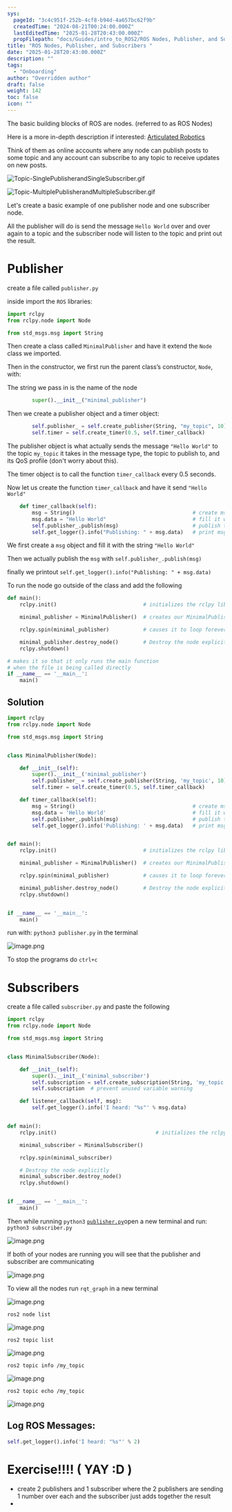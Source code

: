 ```yaml
---
sys:
  pageId: "3c4c951f-252b-4cf8-b94d-4a657bc62f9b"
  createdTime: "2024-08-21T00:24:00.000Z"
  lastEditedTime: "2025-01-28T20:43:00.000Z"
  propFilepath: "docs/Guides/intro_to_ROS2/ROS Nodes, Publisher, and Subscribers .md"
title: "ROS Nodes, Publisher, and Subscribers "
date: "2025-01-28T20:43:00.000Z"
description: ""
tags:
  - "Onboarding"
author: "Overridden author"
draft: false
weight: 142
toc: false
icon: ""
---
```


The basic building blocks of ROS are nodes. (referred to as ROS Nodes)

Here is a more in-depth description if interested: [Articulated Robotics](https://articulatedrobotics.xyz/tutorials/ready-for-ros/ros-overview#2-nodes)

Think of them as online accounts where any node can publish posts to some topic and any account can subscribe to any topic to receive updates on new posts.

![Topic-SinglePublisherandSingleSubscriber.gif](https://docs.ros.org/en/humble/_images/Topic-SinglePublisherandSingleSubscriber.gif)

![Topic-MultiplePublisherandMultipleSubscriber.gif](https://docs.ros.org/en/humble/_images/Topic-MultiplePublisherandMultipleSubscriber.gif)

Let's create a basic example of one publisher node and one subscriber node.

All the publisher will do is send the message `Hello World` over and over again to a topic and the subscriber node will listen to the topic and print out the result.

# Publisher

create a file called `publisher.py` 

inside import the `ROS` libraries:

```python
import rclpy
from rclpy.node import Node

from std_msgs.msg import String
```

Then create a class called `MinimalPublisher` and have it extend the `Node` class we imported.

Then in the constructor, we first run the parent class’s constructor, `Node`, with:

The string we pass in is the name of the node

```python
        super().__init__("minimal_publisher")
```

Then we create a publisher object and a timer object:

```python
        self.publisher_ = self.create_publisher(String, "my_topic", 10)
        self.timer = self.create_timer(0.5, self.timer_callback)
```

The publisher object is what actually sends the message `"Hello World"` to the topic `my_topic` it takes in the message type, the topic to publish to, and its QoS profile (don't worry about this).

The timer object is to call the function `timer_callback` every 0.5 seconds.

Now let us create the function `timer_callback` and have it send `"Hello World"`

```python
    def timer_callback(self):
        msg = String()                                      # create msg object
        msg.data = "Hello World"                            # fill it with data
        self.publisher_.publish(msg)                        # publish the message
        self.get_logger().info("Publishing: " + msg.data)   # print msg
```

We first create a `msg` object and fill it with the string `"Hello World"`

Then we actually publish the `msg` with `self.publisher_.publish(msg)`

finally we printout `self.get_logger().info("Publishing: " + msg.data)`

To run the node go outside of the class and add the following

```python
def main():
    rclpy.init()                            # initializes the rclpy library

    minimal_publisher = MinimalPublisher()  # creates our MinimalPublisher object

    rclpy.spin(minimal_publisher)           # causes it to loop forever

    minimal_publisher.destroy_node()        # Destroy the node explicitly
    rclpy.shutdown()

# makes it so that it only runs the main function
# when the file is being called directly
if __name__ == '__main__': 
    main()
```

## Solution

```python
import rclpy
from rclpy.node import Node

from std_msgs.msg import String


class MinimalPublisher(Node):

    def __init__(self):
        super().__init__('minimal_publisher')
        self.publisher_ = self.create_publisher(String, 'my_topic', 10)
        self.timer = self.create_timer(0.5, self.timer_callback)

    def timer_callback(self):
        msg = String()                                      # create msg object
        msg.data = 'Hello World'                            # fill it with data
        self.publisher_.publish(msg)                        # publish the message
        self.get_logger().info('Publishing: ' + msg.data)   # print msg


def main():
    rclpy.init()                            # initializes the rclpy library

    minimal_publisher = MinimalPublisher()  # creates our MinimalPublisher object

    rclpy.spin(minimal_publisher)           # causes it to loop forever

    minimal_publisher.destroy_node()        # Destroy the node explicitly
    rclpy.shutdown()


if __name__ == '__main__':
    main()
```

run with: `python3 publisher.py` in the terminal

![image.png](https://prod-files-secure.s3.us-west-2.amazonaws.com/d518164a-d88e-44d1-a4ee-3adb3bd8bce0/9214accb-ad5b-44f1-a31c-b3167c59138b/image.png?X-Amz-Algorithm=AWS4-HMAC-SHA256&X-Amz-Content-Sha256=UNSIGNED-PAYLOAD&X-Amz-Credential=ASIAZI2LB466WFLXPNDT%2F20250214%2Fus-west-2%2Fs3%2Faws4_request&X-Amz-Date=20250214T181004Z&X-Amz-Expires=3600&X-Amz-Security-Token=IQoJb3JpZ2luX2VjEAoaCXVzLXdlc3QtMiJIMEYCIQD8FQIeGiuQ7yao2sa2RgcY5oyzDOBLrMSyPtTeBjR79AIhAP6b23AEJcBosbf5wLmEKDdno3derCtb0blIpjYKkyMTKv8DCDMQABoMNjM3NDIzMTgzODA1IgzK99QjyNcj%2FXdl2Dcq3ANkNVxos6KxVqOWFFXzCXZY1yFWekDzuocqV%2FL%2FCenG8V6nr5%2FStSPqmcN5ARlhuZBCE9lN%2B211trD0ytTHCEoMX2aPe4U%2FjxdXF0vbur50SA28uLImJ5sgxf3FTCsazQZf5ZAtG0DA178KdJJFOo1WMp1L696Hxorit4Om8ToDdAYis2ZAHXqFvvvtkK7JpC3wUqYYBZo1%2BjUhH3YL7C0YXrN7tV9JlvpbWNZn3fWhvS1P0lt8aKdzS3%2B3LatQol5Dj9IbTAuHG9LYHzMDZBpAXljez0raUyEQAEPRIhAJybKu1%2FeS5urQPWJHo3G2%2Ba5YllnokW4%2BgxEWbZqSpADZ3UsJXlcdbGkWfh32gvGmKpVVd%2B7PgjhYjA%2BLt6jhUzC4QJGO751B31EkdZl74bGt5bb1XVgG4a5bb1dRUKLI1RQJZisg5ttxLnw888MjUM64OI1ubmM%2FBq9%2F46e8tzxQvTEik1pJ7hk41W25XhdJnU%2BGlB5hFRL9yZShvi3SjmelbL35f2%2Bd4RdaHxCzwZPvJ%2BEkSASS2dtzdLCcJXkyaAffBd%2FuI%2BpcZ%2BXHah1dA0N0IYf3IWrniVlmkTFVSNFEIgIfdLYT0Y8tNI1XnyDdbNSaT7Tj%2B%2B0d58A%2FaDDN%2Br29BjqkAWIzprqS5g9Alzg3AuD%2BibsDhx555pMWDrQDHbKUFOVRVXVD66BQn%2BC0g7RD6r%2B88FmRtdQRp3uHGkKjSnx%2FtqzMaupirLv4tnOxqV7HWcvvt6UY90r%2BGmMLX6YrEsm2DS8nKZXxfESfDsgOkVJnh9m9iYB0ydhM2iXqNHqg3PFCixgGUb2Ymh6xgjnE7fzH7rP6MSqqe0EtEUT3XWEwbxhdPHNr&X-Amz-Signature=c7b9efcd82c3541999e80350521d6f379f7586149618f7e017f1c90e1d54d9d4&X-Amz-SignedHeaders=host&x-id=GetObject)

To stop the programs do `ctrl+c`

# Subscribers

create a file called `subscriber.py` and paste the following

```python
import rclpy
from rclpy.node import Node

from std_msgs.msg import String


class MinimalSubscriber(Node):

    def __init__(self):
        super().__init__('minimal_subscriber')
        self.subscription = self.create_subscription(String, 'my_topic', self.listener_callback, 10)
        self.subscription  # prevent unused variable warning

    def listener_callback(self, msg):
        self.get_logger().info('I heard: "%s"' % msg.data)


def main():
    rclpy.init()                                # initializes the rclpy library

    minimal_subscriber = MinimalSubscriber()

    rclpy.spin(minimal_subscriber)

    # Destroy the node explicitly
    minimal_subscriber.destroy_node()
    rclpy.shutdown()


if __name__ == '__main__':
    main()
```

Then while running `python3` [`publisher.py`](http://publisher.py/)open a new terminal and run: `python3 subscriber.py` 

![image.png](https://prod-files-secure.s3.us-west-2.amazonaws.com/d518164a-d88e-44d1-a4ee-3adb3bd8bce0/611fccf2-c738-4dbd-94e9-98f209092866/image.png?X-Amz-Algorithm=AWS4-HMAC-SHA256&X-Amz-Content-Sha256=UNSIGNED-PAYLOAD&X-Amz-Credential=ASIAZI2LB466WFLXPNDT%2F20250214%2Fus-west-2%2Fs3%2Faws4_request&X-Amz-Date=20250214T181004Z&X-Amz-Expires=3600&X-Amz-Security-Token=IQoJb3JpZ2luX2VjEAoaCXVzLXdlc3QtMiJIMEYCIQD8FQIeGiuQ7yao2sa2RgcY5oyzDOBLrMSyPtTeBjR79AIhAP6b23AEJcBosbf5wLmEKDdno3derCtb0blIpjYKkyMTKv8DCDMQABoMNjM3NDIzMTgzODA1IgzK99QjyNcj%2FXdl2Dcq3ANkNVxos6KxVqOWFFXzCXZY1yFWekDzuocqV%2FL%2FCenG8V6nr5%2FStSPqmcN5ARlhuZBCE9lN%2B211trD0ytTHCEoMX2aPe4U%2FjxdXF0vbur50SA28uLImJ5sgxf3FTCsazQZf5ZAtG0DA178KdJJFOo1WMp1L696Hxorit4Om8ToDdAYis2ZAHXqFvvvtkK7JpC3wUqYYBZo1%2BjUhH3YL7C0YXrN7tV9JlvpbWNZn3fWhvS1P0lt8aKdzS3%2B3LatQol5Dj9IbTAuHG9LYHzMDZBpAXljez0raUyEQAEPRIhAJybKu1%2FeS5urQPWJHo3G2%2Ba5YllnokW4%2BgxEWbZqSpADZ3UsJXlcdbGkWfh32gvGmKpVVd%2B7PgjhYjA%2BLt6jhUzC4QJGO751B31EkdZl74bGt5bb1XVgG4a5bb1dRUKLI1RQJZisg5ttxLnw888MjUM64OI1ubmM%2FBq9%2F46e8tzxQvTEik1pJ7hk41W25XhdJnU%2BGlB5hFRL9yZShvi3SjmelbL35f2%2Bd4RdaHxCzwZPvJ%2BEkSASS2dtzdLCcJXkyaAffBd%2FuI%2BpcZ%2BXHah1dA0N0IYf3IWrniVlmkTFVSNFEIgIfdLYT0Y8tNI1XnyDdbNSaT7Tj%2B%2B0d58A%2FaDDN%2Br29BjqkAWIzprqS5g9Alzg3AuD%2BibsDhx555pMWDrQDHbKUFOVRVXVD66BQn%2BC0g7RD6r%2B88FmRtdQRp3uHGkKjSnx%2FtqzMaupirLv4tnOxqV7HWcvvt6UY90r%2BGmMLX6YrEsm2DS8nKZXxfESfDsgOkVJnh9m9iYB0ydhM2iXqNHqg3PFCixgGUb2Ymh6xgjnE7fzH7rP6MSqqe0EtEUT3XWEwbxhdPHNr&X-Amz-Signature=581cd79fe487ed61836ef98e9a84e7b00780fc77e09e435b890f93fd33880f4e&X-Amz-SignedHeaders=host&x-id=GetObject)

If both of your nodes are running you will see that the publisher and subscriber are communicating

![image.png](https://prod-files-secure.s3.us-west-2.amazonaws.com/d518164a-d88e-44d1-a4ee-3adb3bd8bce0/eea428b5-1cf0-43bb-a30b-81cbaf6c5c78/image.png?X-Amz-Algorithm=AWS4-HMAC-SHA256&X-Amz-Content-Sha256=UNSIGNED-PAYLOAD&X-Amz-Credential=ASIAZI2LB466WFLXPNDT%2F20250214%2Fus-west-2%2Fs3%2Faws4_request&X-Amz-Date=20250214T181004Z&X-Amz-Expires=3600&X-Amz-Security-Token=IQoJb3JpZ2luX2VjEAoaCXVzLXdlc3QtMiJIMEYCIQD8FQIeGiuQ7yao2sa2RgcY5oyzDOBLrMSyPtTeBjR79AIhAP6b23AEJcBosbf5wLmEKDdno3derCtb0blIpjYKkyMTKv8DCDMQABoMNjM3NDIzMTgzODA1IgzK99QjyNcj%2FXdl2Dcq3ANkNVxos6KxVqOWFFXzCXZY1yFWekDzuocqV%2FL%2FCenG8V6nr5%2FStSPqmcN5ARlhuZBCE9lN%2B211trD0ytTHCEoMX2aPe4U%2FjxdXF0vbur50SA28uLImJ5sgxf3FTCsazQZf5ZAtG0DA178KdJJFOo1WMp1L696Hxorit4Om8ToDdAYis2ZAHXqFvvvtkK7JpC3wUqYYBZo1%2BjUhH3YL7C0YXrN7tV9JlvpbWNZn3fWhvS1P0lt8aKdzS3%2B3LatQol5Dj9IbTAuHG9LYHzMDZBpAXljez0raUyEQAEPRIhAJybKu1%2FeS5urQPWJHo3G2%2Ba5YllnokW4%2BgxEWbZqSpADZ3UsJXlcdbGkWfh32gvGmKpVVd%2B7PgjhYjA%2BLt6jhUzC4QJGO751B31EkdZl74bGt5bb1XVgG4a5bb1dRUKLI1RQJZisg5ttxLnw888MjUM64OI1ubmM%2FBq9%2F46e8tzxQvTEik1pJ7hk41W25XhdJnU%2BGlB5hFRL9yZShvi3SjmelbL35f2%2Bd4RdaHxCzwZPvJ%2BEkSASS2dtzdLCcJXkyaAffBd%2FuI%2BpcZ%2BXHah1dA0N0IYf3IWrniVlmkTFVSNFEIgIfdLYT0Y8tNI1XnyDdbNSaT7Tj%2B%2B0d58A%2FaDDN%2Br29BjqkAWIzprqS5g9Alzg3AuD%2BibsDhx555pMWDrQDHbKUFOVRVXVD66BQn%2BC0g7RD6r%2B88FmRtdQRp3uHGkKjSnx%2FtqzMaupirLv4tnOxqV7HWcvvt6UY90r%2BGmMLX6YrEsm2DS8nKZXxfESfDsgOkVJnh9m9iYB0ydhM2iXqNHqg3PFCixgGUb2Ymh6xgjnE7fzH7rP6MSqqe0EtEUT3XWEwbxhdPHNr&X-Amz-Signature=79e2bfbc74350bfb107f21c2bf6f8ac0cdab12ee4fb4842cf7bc7b172378b1e5&X-Amz-SignedHeaders=host&x-id=GetObject)

To view all the nodes run `rqt_graph` in a new terminal

![image.png](https://prod-files-secure.s3.us-west-2.amazonaws.com/d518164a-d88e-44d1-a4ee-3adb3bd8bce0/1d98e964-4318-4d62-b5c4-8c8f78368598/image.png?X-Amz-Algorithm=AWS4-HMAC-SHA256&X-Amz-Content-Sha256=UNSIGNED-PAYLOAD&X-Amz-Credential=ASIAZI2LB466WFLXPNDT%2F20250214%2Fus-west-2%2Fs3%2Faws4_request&X-Amz-Date=20250214T181004Z&X-Amz-Expires=3600&X-Amz-Security-Token=IQoJb3JpZ2luX2VjEAoaCXVzLXdlc3QtMiJIMEYCIQD8FQIeGiuQ7yao2sa2RgcY5oyzDOBLrMSyPtTeBjR79AIhAP6b23AEJcBosbf5wLmEKDdno3derCtb0blIpjYKkyMTKv8DCDMQABoMNjM3NDIzMTgzODA1IgzK99QjyNcj%2FXdl2Dcq3ANkNVxos6KxVqOWFFXzCXZY1yFWekDzuocqV%2FL%2FCenG8V6nr5%2FStSPqmcN5ARlhuZBCE9lN%2B211trD0ytTHCEoMX2aPe4U%2FjxdXF0vbur50SA28uLImJ5sgxf3FTCsazQZf5ZAtG0DA178KdJJFOo1WMp1L696Hxorit4Om8ToDdAYis2ZAHXqFvvvtkK7JpC3wUqYYBZo1%2BjUhH3YL7C0YXrN7tV9JlvpbWNZn3fWhvS1P0lt8aKdzS3%2B3LatQol5Dj9IbTAuHG9LYHzMDZBpAXljez0raUyEQAEPRIhAJybKu1%2FeS5urQPWJHo3G2%2Ba5YllnokW4%2BgxEWbZqSpADZ3UsJXlcdbGkWfh32gvGmKpVVd%2B7PgjhYjA%2BLt6jhUzC4QJGO751B31EkdZl74bGt5bb1XVgG4a5bb1dRUKLI1RQJZisg5ttxLnw888MjUM64OI1ubmM%2FBq9%2F46e8tzxQvTEik1pJ7hk41W25XhdJnU%2BGlB5hFRL9yZShvi3SjmelbL35f2%2Bd4RdaHxCzwZPvJ%2BEkSASS2dtzdLCcJXkyaAffBd%2FuI%2BpcZ%2BXHah1dA0N0IYf3IWrniVlmkTFVSNFEIgIfdLYT0Y8tNI1XnyDdbNSaT7Tj%2B%2B0d58A%2FaDDN%2Br29BjqkAWIzprqS5g9Alzg3AuD%2BibsDhx555pMWDrQDHbKUFOVRVXVD66BQn%2BC0g7RD6r%2B88FmRtdQRp3uHGkKjSnx%2FtqzMaupirLv4tnOxqV7HWcvvt6UY90r%2BGmMLX6YrEsm2DS8nKZXxfESfDsgOkVJnh9m9iYB0ydhM2iXqNHqg3PFCixgGUb2Ymh6xgjnE7fzH7rP6MSqqe0EtEUT3XWEwbxhdPHNr&X-Amz-Signature=6aebab22361e11d68778c142f72ea9f919fb92fff1bcf672f0f172b200fc3fe7&X-Amz-SignedHeaders=host&x-id=GetObject)

`ros2 node list`

![image.png](https://prod-files-secure.s3.us-west-2.amazonaws.com/d518164a-d88e-44d1-a4ee-3adb3bd8bce0/680ac8cf-e6d9-4164-9ece-5b9a6fccffee/image.png?X-Amz-Algorithm=AWS4-HMAC-SHA256&X-Amz-Content-Sha256=UNSIGNED-PAYLOAD&X-Amz-Credential=ASIAZI2LB466WFLXPNDT%2F20250214%2Fus-west-2%2Fs3%2Faws4_request&X-Amz-Date=20250214T181004Z&X-Amz-Expires=3600&X-Amz-Security-Token=IQoJb3JpZ2luX2VjEAoaCXVzLXdlc3QtMiJIMEYCIQD8FQIeGiuQ7yao2sa2RgcY5oyzDOBLrMSyPtTeBjR79AIhAP6b23AEJcBosbf5wLmEKDdno3derCtb0blIpjYKkyMTKv8DCDMQABoMNjM3NDIzMTgzODA1IgzK99QjyNcj%2FXdl2Dcq3ANkNVxos6KxVqOWFFXzCXZY1yFWekDzuocqV%2FL%2FCenG8V6nr5%2FStSPqmcN5ARlhuZBCE9lN%2B211trD0ytTHCEoMX2aPe4U%2FjxdXF0vbur50SA28uLImJ5sgxf3FTCsazQZf5ZAtG0DA178KdJJFOo1WMp1L696Hxorit4Om8ToDdAYis2ZAHXqFvvvtkK7JpC3wUqYYBZo1%2BjUhH3YL7C0YXrN7tV9JlvpbWNZn3fWhvS1P0lt8aKdzS3%2B3LatQol5Dj9IbTAuHG9LYHzMDZBpAXljez0raUyEQAEPRIhAJybKu1%2FeS5urQPWJHo3G2%2Ba5YllnokW4%2BgxEWbZqSpADZ3UsJXlcdbGkWfh32gvGmKpVVd%2B7PgjhYjA%2BLt6jhUzC4QJGO751B31EkdZl74bGt5bb1XVgG4a5bb1dRUKLI1RQJZisg5ttxLnw888MjUM64OI1ubmM%2FBq9%2F46e8tzxQvTEik1pJ7hk41W25XhdJnU%2BGlB5hFRL9yZShvi3SjmelbL35f2%2Bd4RdaHxCzwZPvJ%2BEkSASS2dtzdLCcJXkyaAffBd%2FuI%2BpcZ%2BXHah1dA0N0IYf3IWrniVlmkTFVSNFEIgIfdLYT0Y8tNI1XnyDdbNSaT7Tj%2B%2B0d58A%2FaDDN%2Br29BjqkAWIzprqS5g9Alzg3AuD%2BibsDhx555pMWDrQDHbKUFOVRVXVD66BQn%2BC0g7RD6r%2B88FmRtdQRp3uHGkKjSnx%2FtqzMaupirLv4tnOxqV7HWcvvt6UY90r%2BGmMLX6YrEsm2DS8nKZXxfESfDsgOkVJnh9m9iYB0ydhM2iXqNHqg3PFCixgGUb2Ymh6xgjnE7fzH7rP6MSqqe0EtEUT3XWEwbxhdPHNr&X-Amz-Signature=c3b188fb5ea234c36d43f22173383bbbd0387692ab0b85599bdf41b469831be0&X-Amz-SignedHeaders=host&x-id=GetObject)

`ros2 topic list`

![image.png](https://prod-files-secure.s3.us-west-2.amazonaws.com/d518164a-d88e-44d1-a4ee-3adb3bd8bce0/eee2ebe1-27ef-4a4a-96fb-2ca54126fb29/image.png?X-Amz-Algorithm=AWS4-HMAC-SHA256&X-Amz-Content-Sha256=UNSIGNED-PAYLOAD&X-Amz-Credential=ASIAZI2LB466WFLXPNDT%2F20250214%2Fus-west-2%2Fs3%2Faws4_request&X-Amz-Date=20250214T181004Z&X-Amz-Expires=3600&X-Amz-Security-Token=IQoJb3JpZ2luX2VjEAoaCXVzLXdlc3QtMiJIMEYCIQD8FQIeGiuQ7yao2sa2RgcY5oyzDOBLrMSyPtTeBjR79AIhAP6b23AEJcBosbf5wLmEKDdno3derCtb0blIpjYKkyMTKv8DCDMQABoMNjM3NDIzMTgzODA1IgzK99QjyNcj%2FXdl2Dcq3ANkNVxos6KxVqOWFFXzCXZY1yFWekDzuocqV%2FL%2FCenG8V6nr5%2FStSPqmcN5ARlhuZBCE9lN%2B211trD0ytTHCEoMX2aPe4U%2FjxdXF0vbur50SA28uLImJ5sgxf3FTCsazQZf5ZAtG0DA178KdJJFOo1WMp1L696Hxorit4Om8ToDdAYis2ZAHXqFvvvtkK7JpC3wUqYYBZo1%2BjUhH3YL7C0YXrN7tV9JlvpbWNZn3fWhvS1P0lt8aKdzS3%2B3LatQol5Dj9IbTAuHG9LYHzMDZBpAXljez0raUyEQAEPRIhAJybKu1%2FeS5urQPWJHo3G2%2Ba5YllnokW4%2BgxEWbZqSpADZ3UsJXlcdbGkWfh32gvGmKpVVd%2B7PgjhYjA%2BLt6jhUzC4QJGO751B31EkdZl74bGt5bb1XVgG4a5bb1dRUKLI1RQJZisg5ttxLnw888MjUM64OI1ubmM%2FBq9%2F46e8tzxQvTEik1pJ7hk41W25XhdJnU%2BGlB5hFRL9yZShvi3SjmelbL35f2%2Bd4RdaHxCzwZPvJ%2BEkSASS2dtzdLCcJXkyaAffBd%2FuI%2BpcZ%2BXHah1dA0N0IYf3IWrniVlmkTFVSNFEIgIfdLYT0Y8tNI1XnyDdbNSaT7Tj%2B%2B0d58A%2FaDDN%2Br29BjqkAWIzprqS5g9Alzg3AuD%2BibsDhx555pMWDrQDHbKUFOVRVXVD66BQn%2BC0g7RD6r%2B88FmRtdQRp3uHGkKjSnx%2FtqzMaupirLv4tnOxqV7HWcvvt6UY90r%2BGmMLX6YrEsm2DS8nKZXxfESfDsgOkVJnh9m9iYB0ydhM2iXqNHqg3PFCixgGUb2Ymh6xgjnE7fzH7rP6MSqqe0EtEUT3XWEwbxhdPHNr&X-Amz-Signature=daf70fa6f8c31c40fef24ff9d7f5d2b3281b705049d632a3c18765dd5df2ce7b&X-Amz-SignedHeaders=host&x-id=GetObject)

`ros2 topic info /my_topic`

![image.png](https://prod-files-secure.s3.us-west-2.amazonaws.com/d518164a-d88e-44d1-a4ee-3adb3bd8bce0/6288ef12-cb9e-406f-b9eb-65feed3a9011/image.png?X-Amz-Algorithm=AWS4-HMAC-SHA256&X-Amz-Content-Sha256=UNSIGNED-PAYLOAD&X-Amz-Credential=ASIAZI2LB466WFLXPNDT%2F20250214%2Fus-west-2%2Fs3%2Faws4_request&X-Amz-Date=20250214T181004Z&X-Amz-Expires=3600&X-Amz-Security-Token=IQoJb3JpZ2luX2VjEAoaCXVzLXdlc3QtMiJIMEYCIQD8FQIeGiuQ7yao2sa2RgcY5oyzDOBLrMSyPtTeBjR79AIhAP6b23AEJcBosbf5wLmEKDdno3derCtb0blIpjYKkyMTKv8DCDMQABoMNjM3NDIzMTgzODA1IgzK99QjyNcj%2FXdl2Dcq3ANkNVxos6KxVqOWFFXzCXZY1yFWekDzuocqV%2FL%2FCenG8V6nr5%2FStSPqmcN5ARlhuZBCE9lN%2B211trD0ytTHCEoMX2aPe4U%2FjxdXF0vbur50SA28uLImJ5sgxf3FTCsazQZf5ZAtG0DA178KdJJFOo1WMp1L696Hxorit4Om8ToDdAYis2ZAHXqFvvvtkK7JpC3wUqYYBZo1%2BjUhH3YL7C0YXrN7tV9JlvpbWNZn3fWhvS1P0lt8aKdzS3%2B3LatQol5Dj9IbTAuHG9LYHzMDZBpAXljez0raUyEQAEPRIhAJybKu1%2FeS5urQPWJHo3G2%2Ba5YllnokW4%2BgxEWbZqSpADZ3UsJXlcdbGkWfh32gvGmKpVVd%2B7PgjhYjA%2BLt6jhUzC4QJGO751B31EkdZl74bGt5bb1XVgG4a5bb1dRUKLI1RQJZisg5ttxLnw888MjUM64OI1ubmM%2FBq9%2F46e8tzxQvTEik1pJ7hk41W25XhdJnU%2BGlB5hFRL9yZShvi3SjmelbL35f2%2Bd4RdaHxCzwZPvJ%2BEkSASS2dtzdLCcJXkyaAffBd%2FuI%2BpcZ%2BXHah1dA0N0IYf3IWrniVlmkTFVSNFEIgIfdLYT0Y8tNI1XnyDdbNSaT7Tj%2B%2B0d58A%2FaDDN%2Br29BjqkAWIzprqS5g9Alzg3AuD%2BibsDhx555pMWDrQDHbKUFOVRVXVD66BQn%2BC0g7RD6r%2B88FmRtdQRp3uHGkKjSnx%2FtqzMaupirLv4tnOxqV7HWcvvt6UY90r%2BGmMLX6YrEsm2DS8nKZXxfESfDsgOkVJnh9m9iYB0ydhM2iXqNHqg3PFCixgGUb2Ymh6xgjnE7fzH7rP6MSqqe0EtEUT3XWEwbxhdPHNr&X-Amz-Signature=5ec1c731f80bbe44d1148f7c8a96abc7230a0c889ced81add1f96716b6bcc0e0&X-Amz-SignedHeaders=host&x-id=GetObject)

`ros2 topic echo /my_topic`

![image.png](https://prod-files-secure.s3.us-west-2.amazonaws.com/d518164a-d88e-44d1-a4ee-3adb3bd8bce0/0a6fcb4d-422d-4a6c-a803-749ef4adf2c6/image.png?X-Amz-Algorithm=AWS4-HMAC-SHA256&X-Amz-Content-Sha256=UNSIGNED-PAYLOAD&X-Amz-Credential=ASIAZI2LB466WFLXPNDT%2F20250214%2Fus-west-2%2Fs3%2Faws4_request&X-Amz-Date=20250214T181004Z&X-Amz-Expires=3600&X-Amz-Security-Token=IQoJb3JpZ2luX2VjEAoaCXVzLXdlc3QtMiJIMEYCIQD8FQIeGiuQ7yao2sa2RgcY5oyzDOBLrMSyPtTeBjR79AIhAP6b23AEJcBosbf5wLmEKDdno3derCtb0blIpjYKkyMTKv8DCDMQABoMNjM3NDIzMTgzODA1IgzK99QjyNcj%2FXdl2Dcq3ANkNVxos6KxVqOWFFXzCXZY1yFWekDzuocqV%2FL%2FCenG8V6nr5%2FStSPqmcN5ARlhuZBCE9lN%2B211trD0ytTHCEoMX2aPe4U%2FjxdXF0vbur50SA28uLImJ5sgxf3FTCsazQZf5ZAtG0DA178KdJJFOo1WMp1L696Hxorit4Om8ToDdAYis2ZAHXqFvvvtkK7JpC3wUqYYBZo1%2BjUhH3YL7C0YXrN7tV9JlvpbWNZn3fWhvS1P0lt8aKdzS3%2B3LatQol5Dj9IbTAuHG9LYHzMDZBpAXljez0raUyEQAEPRIhAJybKu1%2FeS5urQPWJHo3G2%2Ba5YllnokW4%2BgxEWbZqSpADZ3UsJXlcdbGkWfh32gvGmKpVVd%2B7PgjhYjA%2BLt6jhUzC4QJGO751B31EkdZl74bGt5bb1XVgG4a5bb1dRUKLI1RQJZisg5ttxLnw888MjUM64OI1ubmM%2FBq9%2F46e8tzxQvTEik1pJ7hk41W25XhdJnU%2BGlB5hFRL9yZShvi3SjmelbL35f2%2Bd4RdaHxCzwZPvJ%2BEkSASS2dtzdLCcJXkyaAffBd%2FuI%2BpcZ%2BXHah1dA0N0IYf3IWrniVlmkTFVSNFEIgIfdLYT0Y8tNI1XnyDdbNSaT7Tj%2B%2B0d58A%2FaDDN%2Br29BjqkAWIzprqS5g9Alzg3AuD%2BibsDhx555pMWDrQDHbKUFOVRVXVD66BQn%2BC0g7RD6r%2B88FmRtdQRp3uHGkKjSnx%2FtqzMaupirLv4tnOxqV7HWcvvt6UY90r%2BGmMLX6YrEsm2DS8nKZXxfESfDsgOkVJnh9m9iYB0ydhM2iXqNHqg3PFCixgGUb2Ymh6xgjnE7fzH7rP6MSqqe0EtEUT3XWEwbxhdPHNr&X-Amz-Signature=acd6ac4e5f95f12962113a6bf247f8f578dda22b2a614465e0ead654e16481f5&X-Amz-SignedHeaders=host&x-id=GetObject)

## Log ROS Messages:

```python
self.get_logger().info('I heard: "%s"' % 2)
```

# Exercise!!!! ( YAY :D )

- create 2 publishers and 1 subscriber where the 2 publishers are sending 1 number over each and the subscriber just adds together the result
- 
